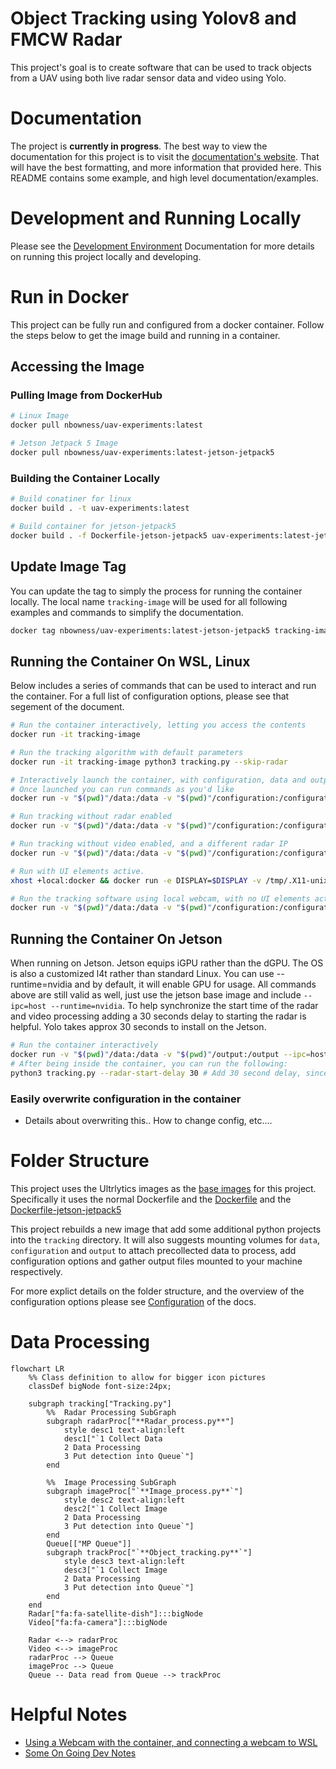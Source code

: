 # Object Tracking using Yolov8 and FMCW Radar

This project's goal is to create software that can be used to track objects from a UAV using both live radar sensor data and video using Yolo.

# Documentation

The project is **currently in progress**. 
The best way to view the documentation for this project is to visit the [documentation's website](https://nathanbowness.github.io/UAV-Object-Tracking/). That will have the best formatting, and more information that provided here. This README contains some example, and high level documentation/examples. 

# Development and Running Locally
Please see the [Development Environment](./docs/devEnviroment.md) Documentation for more details on running this project locally and developing.

# Run in Docker
This project can be fully run and configured from a docker container. Follow the steps below to get the image build and running in a container.

## Accessing the Image
### Pulling Image from DockerHub
```bash
# Linux Image
docker pull nbowness/uav-experiments:latest

# Jetson Jetpack 5 Image
docker pull nbowness/uav-experiments:latest-jetson-jetpack5
```

### Building the Container Locally
```bash
# Build conatiner for linux
docker build . -t uav-experiments:latest

# Build container for jetson-jetpack5
docker build . -f Dockerfile-jetson-jetpack5 uav-experiments:latest-jetson-jetpack5
```

## Update Image Tag 
You can update the tag to simply the process for running the container locally. The local name `tracking-image` will be used for all following examples and commands to simplify the documentation.
```bash
docker tag nbowness/uav-experiments:latest-jetson-jetpack5 tracking-image
```

## Running the Container On WSL, Linux
Below includes a series of commands that can be used to interact and run the container. For a full list of configuration options, please see that segement of the document.
```bash
# Run the container interactively, letting you access the contents
docker run -it tracking-image  

# Run the tracking algorithm with default parameters
docker run -it tracking-image python3 tracking.py --skip-radar

# Interactively launch the container, with configuration, data and output volumes mounted. Please see the configuration section for more details. 
# Once launched you can run commands as you'd like
docker run -v "$(pwd)"/data:/data -v "$(pwd)"/configuration:/configuration -v "$(pwd)"/output:/output -it tracking-image

# Run tracking without radar enabled
docker run -v "$(pwd)"/data:/data -v "$(pwd)"/configuration:/configuration -v "$(pwd)"/output:/output -it tracking-image python3 tracking.py --skip-radar

# Run tracking without video enabled, and a different radar IP
docker run -v "$(pwd)"/data:/data -v "$(pwd)"/configuration:/configuration -v "$(pwd)"/output:/output -it tracking-image python3 tracking.py --skip-video --radar-ip 10.0.1.60

# Run with UI elements active.
xhost +local:docker && docker run -e DISPLAY=$DISPLAY -v /tmp/.X11-unix:/tmp/.X11-unix -v ~/.Xauthority:/root/.Xauthority -v "$(pwd)"/data:/data -v "$(pwd)"/configuration:/configuration -v "$(pwd)"/output:/output -it tracking-image

# Run the tracking software using local webcam, with no UI elements active
docker run -v "$(pwd)"/data:/data -v "$(pwd)"/configuration:/configuration -it tracking-image python3 tracking.py --skip-radar --view-img --device=/dev/video0:/dev/video0 --video-config /configuration/VideoConfig_AnkerCamera.yaml 
```

## Running the Container On Jetson
When running on Jetson. Jetson equips iGPU rather than the dGPU. The OS is also a customized l4t rather than standard Linux. You can use --runtime=nvidia and by default, it will enable GPU for usage.
All commands above are still valid as well, just use the jetson base image and include `--ipc=host --runtime=nvidia`. To help synchronize the start time of the radar and video processing adding a 30 seconds delay to starting the radar is helpful. Yolo takes approx 30 seconds to install on the Jetson.
```bash
# Run the container interactively
docker run -v "$(pwd)"/data:/data -v "$(pwd)"/output:/output --ipc=host --runtime=nvidia -it tracking-image
# After being inside the container, you can run the following:
python3 tracking.py --radar-start-delay 30 # Add 30 second delay, since loading the Yolo model on Jetson takes a while
```

### Easily overwrite configuration in the container
* Details about overwriting this.. How to change config, etc....

# Folder Structure
This project uses the Ultrlytics images as the [base images](https://github.com/ultralytics/ultralytics/tree/main/docker) for this project. Specifically it uses the normal Dockerfile and the [Dockerfile](https://github.com/ultralytics/ultralytics/blob/main/docker/Dockerfile) and the [Dockerfile-jetson-jetpack5](https://github.com/ultralytics/ultralytics/blob/main/docker/Dockerfile-jetson-jetpack5)

This project rebuilds a new image that add some additional python projects into the `tracking` directory. It will also suggests mounting volumes for `data`, `configuration` and `output` to attach precollected data to process, add configuration options and gather output files mounted to your machine respectively.

For more explict details on the folder structure, and the overview of the configuration options please see [Configuration](./docs/configuration.md) of the docs.

# Data Processing

```mermaid
flowchart LR
    %% Class definition to allow for bigger icon pictures
    classDef bigNode font-size:24px;

    subgraph tracking["Tracking.py"]
        %%  Radar Processing SubGraph
        subgraph radarProc["**Radar_process.py**"]
            style desc1 text-align:left
            desc1["`1 Collect Data
            2 Data Processing
            3 Put detection into Queue`"]
        end

        %%  Image Processing SubGraph
        subgraph imageProc["`**Image_process.py**`"]
            style desc2 text-align:left
            desc2["`1 Collect Image
            2 Data Processing
            3 Put detection into Queue`"]
        end
        Queue[["MP Queue"]]
        subgraph trackProc["`**Object_tracking.py**`"]
            style desc3 text-align:left
            desc3["`1 Collect Image
            2 Data Processing
            3 Put detection into Queue`"]
        end
    end
    Radar["fa:fa-satellite-dish"]:::bigNode
    Video["fa:fa-camera"]:::bigNode

    Radar <--> radarProc
    Video <--> imageProc
    radarProc --> Queue
    imageProc --> Queue
    Queue -- Data read from Queue --> trackProc
```

# Helpful Notes
* [Using a Webcam with the container, and connecting a webcam to WSL](./docs/usingWebcamInContainers.md)
* [Some On Going Dev Notes](./docs/devNotes.md)
